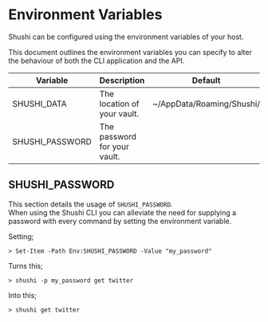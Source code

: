 # Environment Variables
Shushi can be configured using the environment variables of your host.

This document outlines the environment variables you can specify to alter the behaviour of both the CLI application and the API.


| Variable        | Description                  | Default                   | CLI | API |
|-----------------|------------------------------|---------------------------|-----|-----|
| SHUSHI_DATA     | The location of your vault.  | ~/AppData/Roaming/Shushi/ |  Y  |  Y  |
| SHUSHI_PASSWORD | The password for your vault. |                           |  Y  |  N  |

## SHUSHI_PASSWORD
This section details the usage of `SHUSHI_PASSWORD`.  
When using the Shushi CLI you can alleviate the need for supplying a password with every command by setting the environment variable.

Setting;
```posh
> Set-Item -Path Env:SHUSHI_PASSWORD -Value "my_password"
```
Turns this;
```posh
> shushi -p my_password get twitter
```
Into this;
```posh
> shushi get twitter
```